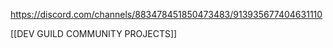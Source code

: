 https://discord.com/channels/883478451850473483/913935677404631110

[[DEV GUILD COMMUNITY PROJECTS]]
